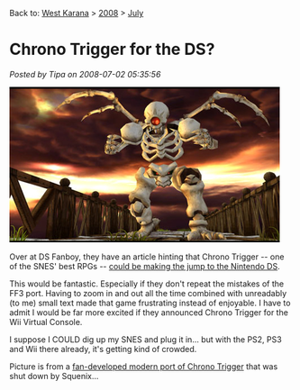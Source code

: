 Back to: [West Karana](/posts/westkarana.md) > [2008](/posts/2008/westkarana.md) > [July](./westkarana.md)
# Chrono Trigger for the DS?

*Posted by Tipa on 2008-07-02 05:35:56*

![zombor.jpg](../../../uploads/2008/07/zombor.jpg)

Over at DS Fanboy, they have an article hinting that Chrono Trigger -- one of the SNES' best RPGs -- [could be making the jump to the Nintendo DS](http://www.dsfanboy.com/2008/07/02/chrono-trigger-ds-for-real/).

This would be fantastic. Especially if they don't repeat the mistakes of the FF3 port. Having to zoom in and out all the time combined with unreadably (to me) small text made that game frustrating instead of enjoyable. I have to admit I would be far more excited if they announced Chrono Trigger for the Wii Virtual Console.

I suppose I COULD dig up my SNES and plug it in... but with the PS2, PS3 and Wii there already, it's getting kind of crowded.

Picture is from a [fan-developed modern port of Chrono Trigger](http://www.opcoder.com/projects/chrono/) that was shut down by Squenix...

